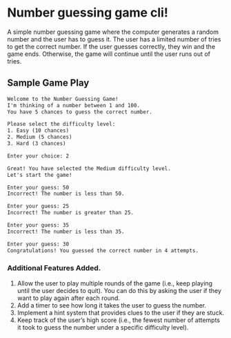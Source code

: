 # Number guessing game cli!

A simple number guessing game where the computer generates a random number and the user has to guess it. The user has a limited number of tries to get the correct number. If the user guesses correctly, they win and the game ends. Otherwise, the game will continue until the user runs out of tries.

## Sample Game Play

```txt
Welcome to the Number Guessing Game!
I'm thinking of a number between 1 and 100.
You have 5 chances to guess the correct number.

Please select the difficulty level:
1. Easy (10 chances)
2. Medium (5 chances)
3. Hard (3 chances)

Enter your choice: 2

Great! You have selected the Medium difficulty level.
Let's start the game!

Enter your guess: 50
Incorrect! The number is less than 50.

Enter your guess: 25
Incorrect! The number is greater than 25.

Enter your guess: 35
Incorrect! The number is less than 35.

Enter your guess: 30
Congratulations! You guessed the correct number in 4 attempts.
```

### Additional Features Added.

1. Allow the user to play multiple rounds of the game (i.e., keep playing until the user decides to quit). You can do this by asking the user if they want to play again after each round.
2. Add a timer to see how long it takes the user to guess the number.
3. Implement a hint system that provides clues to the user if they are stuck.
4. Keep track of the user’s high score (i.e., the fewest number of attempts it took to guess the number under a specific difficulty level).

